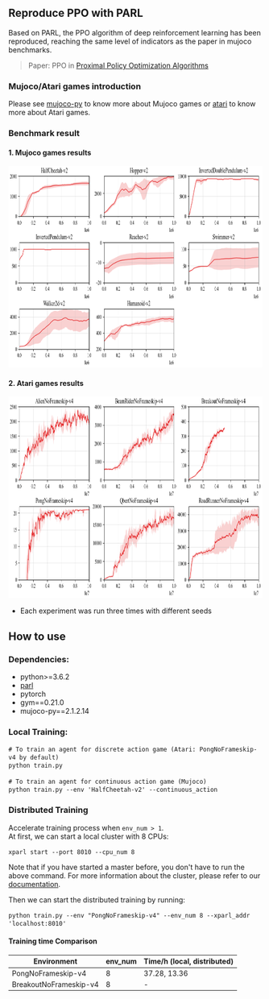 ## Reproduce PPO with PARL
Based on PARL, the PPO algorithm of deep reinforcement learning has been reproduced, reaching the same level of indicators as the paper in mujoco benchmarks.

> Paper: PPO in [Proximal Policy Optimization Algorithms](https://arxiv.org/abs/1707.06347)

### Mujoco/Atari games introduction
Please see [mujoco-py](https://github.com/openai/mujoco-py) to know more about Mujoco games or [atari](https://gym.openai.com/envs/#atari) to know more about Atari games.

### Benchmark result
#### 1. Mujoco games results
<img src=".benchmark/ppo-mujoco.png" width = "800" height ="400" alt="ppo-mujoco_results"/>

#### 2. Atari games results
<img src=".benchmark/ppo-atari.png" width = "800" height ="400" alt="ppo-atari_results"/>

+ Each experiment was run three times with different seeds

## How to use
### Dependencies:
+ python>=3.6.2
+ [parl](https://github.com/PaddlePaddle/PARL)
+ pytorch
+ gym==0.21.0
+ mujoco-py==2.1.2.14

### Local Training:

```
# To train an agent for discrete action game (Atari: PongNoFrameskip-v4 by default)
python train.py

# To train an agent for continuous action game (Mujoco)
python train.py --env 'HalfCheetah-v2' --continuous_action
```

### Distributed Training
Accelerate training process when `env_num > 1`.     
At first, we can start a local cluster with 8 CPUs:

```
xparl start --port 8010 --cpu_num 8
```

Note that if you have started a master before, you don't have to run the above
command. For more information about the cluster, please refer to our
[documentation](https://parl.readthedocs.io/en/latest/parallel_training/setup.html).

Then we can start the distributed training by running:

```
python train.py --env "PongNoFrameskip-v4" --env_num 8 --xparl_addr 'localhost:8010'
```
#### Training time Comparison

|  Environment         | env_num  | Time/h (local, distributed) |
|----|----|----|
|  PongNoFrameskip-v4  | 8  | 37.28, 13.36 |
| BreakoutNoFrameskip-v4  | 8 | - |
